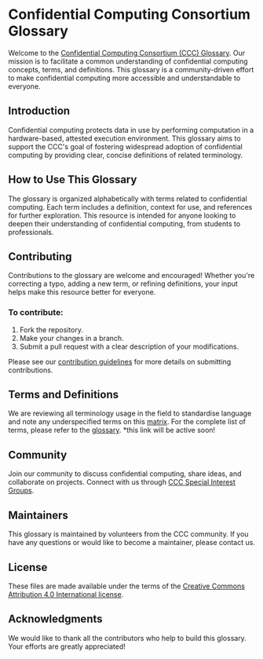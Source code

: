 # Confidential Computing Consortium Glossary

Welcome to the [Confidential Computing Consortium (CCC) Glossary](https://github.com/confidential-computing/glossary/blob/main/glossary.md). Our mission is to facilitate a common understanding of confidential computing concepts, terms, and definitions. This glossary is a community-driven effort to make confidential computing more accessible and understandable to everyone.

## Introduction

Confidential computing protects data in use by performing computation in a hardware-based, attested execution environment. This glossary aims to support the CCC's goal of fostering widespread adoption of confidential computing by providing clear, concise definitions of related terminology.

## How to Use This Glossary

The glossary is organized alphabetically with terms related to confidential computing. Each term includes a definition, context for use, and references for further exploration. This resource is intended for anyone looking to deepen their understanding of confidential computing, from students to professionals.

## Contributing

Contributions to the glossary are welcome and encouraged! Whether you're correcting a typo, adding a new term, or refining definitions, your input helps make this resource better for everyone.

### To contribute:
1. Fork the repository.
2. Make your changes in a branch.
3. Submit a pull request with a clear description of your modifications.

Please see our [contribution guidelines](CONTRIBUTING.md) for more details on submitting contributions.

## Terms and Definitions

We are reviewing all terminology usage in the field to standardise language and note any underspecified terms on this [matrix](https://github.com/confidential-computing/glossary/blob/main/term_specification_matrix.md). 
For the complete list of terms, please refer to the [glossary](glossary.confidentialcomputing.io). *this link will be active soon! 

## Community

Join our community to discuss confidential computing, share ideas, and collaborate on projects. Connect with us through [CCC Special Interest Groups](https://confidentialcomputing.io/about/committees/).

## Maintainers

This glossary is maintained by volunteers from the CCC community. If you have any questions or would like to become a maintainer, please contact us.

## License

These files are made available under the terms of the [Creative Commons Attribution 4.0 International license](https://creativecommons.org/licenses/by/4.0/). 

## Acknowledgments

We would like to thank all the contributors who help to build this glossary. Your efforts are greatly appreciated!

